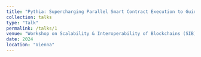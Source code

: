 ```yaml
---
title: "Pythia: Supercharging Parallel Smart Contract Execution to Guide Stragglers and Full Nodes to Safety"
collection: talks
type: "Talk"
permalink: /talks/1
venue: "Workshop on Scalability & Interoperability of Blockchains (SIB)"
date: 2024
location: "Vienna"
---
```

